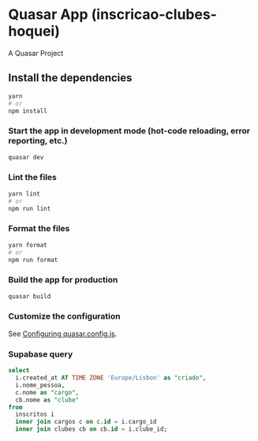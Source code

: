 # Quasar App (inscricao-clubes-hoquei)

A Quasar Project

## Install the dependencies

```bash
yarn
# or
npm install
```

### Start the app in development mode (hot-code reloading, error reporting, etc.)

```bash
quasar dev
```

### Lint the files

```bash
yarn lint
# or
npm run lint
```

### Format the files

```bash
yarn format
# or
npm run format
```

### Build the app for production

```bash
quasar build
```

### Customize the configuration

See [Configuring quasar.config.js](https://v2.quasar.dev/quasar-cli-vite/quasar-config-js).

### Supabase query

```SQL
select
  i.created_at AT TIME ZONE 'Europe/Lisbon' as "criado",
  i.nome_pessoa,
  c.nome as "cargo",
  cb.nome as "clube"
from
  inscritos i
  inner join cargos c on c.id = i.cargo_id
  inner join clubes cb on cb.id = i.clube_id;
```
